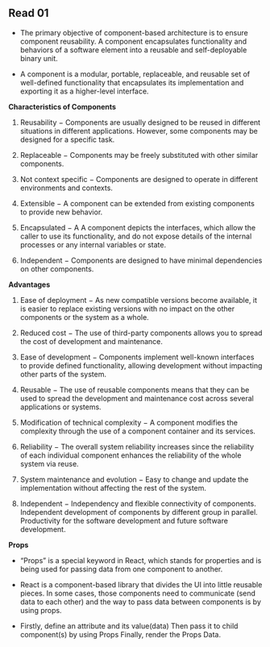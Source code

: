 ## Read 01

- The primary objective of component-based architecture is to ensure component reusability. A component encapsulates functionality and behaviors of a software element into a reusable and self-deployable binary unit.

- A component is a modular, portable, replaceable, and reusable set of well-defined functionality that encapsulates its implementation and exporting it as a higher-level interface.

**Characteristics of Components**

1. Reusability − Components are usually designed to be reused in different situations in different applications. However, some components may be designed for a specific task.

2. Replaceable − Components may be freely substituted with other similar components.

3. Not context specific − Components are designed to operate in different environments and contexts.

4. Extensible − A component can be extended from existing components to provide new behavior.

5. Encapsulated − A A component depicts the interfaces, which allow the caller to use its functionality, and do not expose details of the internal processes or any internal variables or state.

6. Independent − Components are designed to have minimal dependencies on other components.

**Advantages**

1. Ease of deployment − As new compatible versions become available, it is easier to replace existing versions with no impact on the other components or the system as a whole.

2. Reduced cost − The use of third-party components allows you to spread the cost of development and maintenance.

3. Ease of development − Components implement well-known interfaces to provide defined functionality, allowing development without impacting other parts of the system.

4. Reusable − The use of reusable components means that they can be used to spread the development and maintenance cost across several applications or systems.

5. Modification of technical complexity − A component modifies the complexity through the use of a component container and its services.

6. Reliability − The overall system reliability increases since the reliability of each individual component enhances the reliability of the whole system via reuse.

7. System maintenance and evolution − Easy to change and update the implementation without affecting the rest of the system.

8. Independent − Independency and flexible connectivity of components. Independent development of components by different group in parallel. Productivity for the software development and future software development.

**Props**

- “Props” is a special keyword in React, which stands for properties and is being used for passing data from one component to another.

- React is a component-based library that divides the UI into little reusable pieces. In some cases, those components need to communicate (send data to each other) and the way to pass data between components is by using props.

- Firstly, define an attribute and its value(data)
Then pass it to child component(s) by using Props
Finally, render the Props Data.
